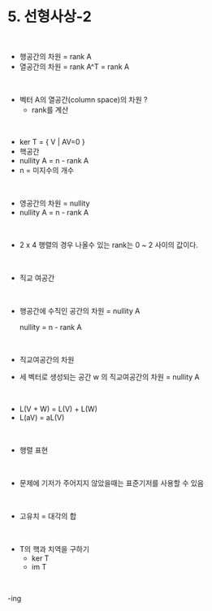 # 5. 선형사상-2

<br/>

- 행공간의 차원 = rank A
- 열공간의 차원 = rank A^T = rank A

<br/>

- 벡터 A의 열공간(column space)의 차원 ?
  - rank를 계산



<br/>

- ker T = { V | AV=0 }
- 핵공간
- nullity A = n - rank A
- n = 미지수의 개수



<br/>

- 영공간의 차원 = nullity
- nullity A = n - rank A

<br/>

- 2 x 4 행렬의 경우 나올수 있는 rank는 0 ~ 2 사이의 값이다.



<br/>

- 직교 여공간

<br/>

- 행공간에 수직인 공간의 차원 = nullity A

  nullity = n - rank A



<br/>

- 직교여공간의 차원

- 세 벡터로 생성되는 공간 w 의 직교여공간의 차원 = nullity A



<br/>

- L(V + W) = L(V) + L(W)
- L(aV) = aL(V)



<br/>

- 행렬 표현



<br/>

- 문제에 기저가 주어지지 않았을때는 표준기저를 사용할 수 있음



<br/>

- 고유치 = 대각의 합



<br/>

- T의 핵과 치역을 구하기
  - ker T
  - im T



<br/>

-ing
